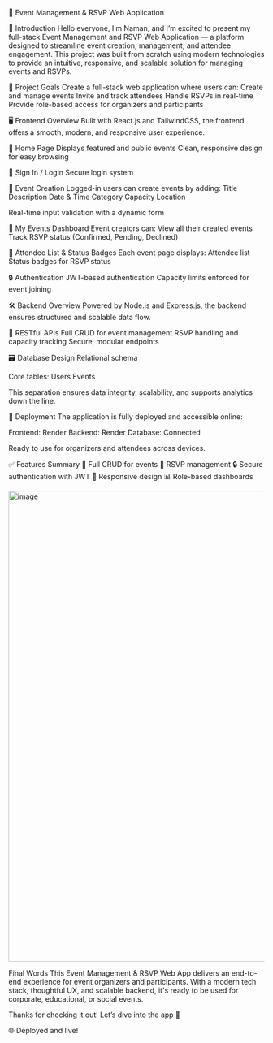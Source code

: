 🎉 Event Management & RSVP Web Application

👋 Introduction
Hello everyone, I’m Naman, and I’m excited to present my full-stack Event Management and RSVP Web Application — a platform designed to streamline event creation, management, and attendee engagement.
This project was built from scratch using modern technologies to provide an intuitive, responsive, and scalable solution for managing events and RSVPs.

🎯 Project Goals
Create a full-stack web application where users can:
Create and manage events
Invite and track attendees
Handle RSVPs in real-time
Provide role-based access for organizers and participants

🖥️ Frontend Overview
Built with React.js and TailwindCSS, the frontend offers a smooth, modern, and responsive user experience.

🔹 Home Page
Displays featured and public events
Clean, responsive design for easy browsing

🔹 Sign In / Login
Secure login system

🔹 Event Creation
Logged-in users can create events by adding:
Title
Description
Date & Time
Category
Capacity
Location

Real-time input validation with a dynamic form

🔹 My Events Dashboard
Event creators can:
View all their created events
Track RSVP status (Confirmed, Pending, Declined)

🔹 Attendee List & Status Badges
Each event page displays:
Attendee list
Status badges for RSVP status

🔒 Authentication
JWT-based authentication
Capacity limits enforced for event joining

🛠️ Backend Overview
Powered by Node.js and Express.js, the backend ensures structured and scalable data flow.

🔹 RESTful APIs
Full CRUD for event management
RSVP handling and capacity tracking
Secure, modular endpoints

🗃️ Database Design
Relational schema 

Core tables:
Users
Events

This separation ensures data integrity, scalability, and supports analytics down the line.

🚀 Deployment
The application is fully deployed and accessible online:

Frontend: Render
Backend: Render
Database: Connected

Ready to use for organizers and attendees across devices.

✅ Features Summary
🔧 Full CRUD for events
👥 RSVP management
🔒 Secure authentication with JWT
📱 Responsive design
📊 Role-based dashboards


<img width="1889" height="927" alt="image" src="https://github.com/user-attachments/assets/ae19d442-262c-485d-8e0f-477dc5a2f2a0" />

Final Words
This Event Management & RSVP Web App delivers an end-to-end experience for event organizers and participants. With a modern tech stack, thoughtful UX, and scalable backend, it's ready to be used for corporate, educational, or social events.

Thanks for checking it out!
Let’s dive into the app 🚀


🌐 Deployed and live!

